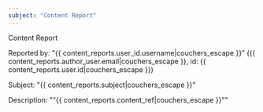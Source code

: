 ```yaml
---
subject: "Content Report"
---
```


Content Report

Reported by: "{{ content_reports.user_id.username|couchers_escape }}" ({{ content_reports.author_user.email|couchers_escape }}, id: {{ content_reports.user.id|couchers_escape }})

Subject: "{{ content_reports.subject|couchers_escape }}"

Description: ""{{ content_reports.content_ref|couchers_escape }}""

